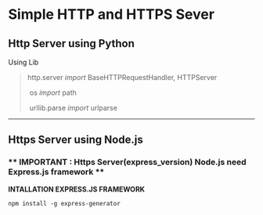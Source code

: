 # Simple HTTP and HTTPS Sever

## Http Server using Python

Using Lib

>  	http.server *import* BaseHTTPRequestHandler, HTTPServer
>
> ​	os *import* path
>
> ​	urllib.parse *import* urlparse



***



## Https Server using Node.js

### ** IMPORTANT : Https Server(express_version) Node.js need Express.js framework **



**INTALLATION EXPRESS.JS FRAMEWORK**

`npm install -g express-generator`





